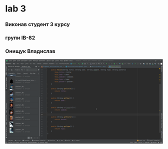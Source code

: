 # lab 3
### Виконав студент 3 курсу
### групи ІВ-82
### Онищук Владислав

![Скріншот проекту](/screenshots/3.png)
